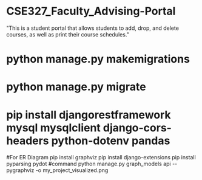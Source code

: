 # CSE327_Faculty_Advising-Portal
"This is a student portal that allows students to add, drop, and delete courses, as well as print their course schedules."

# python manage.py makemigrations
# python manage.py migrate

# pip install djangorestframework mysql mysqlclient django-cors-headers  python-dotenv pandas 


#For ER Diagram 
pip install graphviz
pip install django-extensions
pip install pyparsing pydot
#command
python manage.py graph_models api  --pygraphviz -o my_project_visualized.png